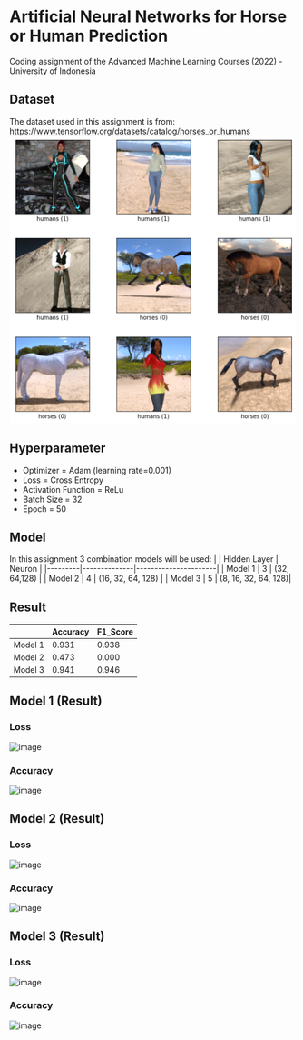 # Artificial Neural Networks for Horse or Human Prediction

Coding assignment of the Advanced Machine Learning Courses (2022) - University of Indonesia

## Dataset
The dataset used in this assignment is from: https://www.tensorflow.org/datasets/catalog/horses_or_humans
![feature importance](https://github.com/nzlul03/ANN_horses_or_humans_predictions/blob/f217511a7eed4ac6c0ce0b816c920cbbf1a098d9/check_dataset.png)

## Hyperparameter
- Optimizer = Adam (learning rate=0.001)
- Loss = Cross Entropy
- Activation Function = ReLu
- Batch Size = 32
- Epoch = 50

## Model
In this assignment 3 combination models will be used:
|         | Hidden Layer |        Neuron        |
|---------|--------------|----------------------|
| Model 1 |       3      |     (32, 64,128)     |
| Model 2 |       4      |   (16, 32, 64, 128)  |
| Model 3 |       5      |  (8, 16, 32, 64, 128)|

## Result
|         |  Accuracy  |  F1_Score  |
|---------|------------|------------|
| Model 1 |   0.931    |   0.938    |
| Model 2 |   0.473    |   0.000    |
| Model 3 |   0.941    |   0.946    |


## Model 1 (Result)
### Loss
![image](https://user-images.githubusercontent.com/54148951/180595452-250054e1-7e7f-4169-8162-afcd9fed9795.png)
### Accuracy
![image](https://user-images.githubusercontent.com/54148951/180595459-0e809840-1553-4205-a236-17974f1da3fa.png)


## Model 2 (Result)
### Loss
![image](https://user-images.githubusercontent.com/54148951/180595470-c4380ce3-3510-4c9b-a5b8-af46e1d7a105.png)
### Accuracy
![image](https://user-images.githubusercontent.com/54148951/180595475-f767cbca-958b-4d63-9d8f-92e198840358.png)


## Model 3 (Result)
### Loss
![image](https://user-images.githubusercontent.com/54148951/180595492-8d272674-3387-4d63-a9d5-950aeac860fb.png)
### Accuracy
![image](https://user-images.githubusercontent.com/54148951/180595494-a54bbf19-459d-4821-8303-f17fbfb7720d.png)
